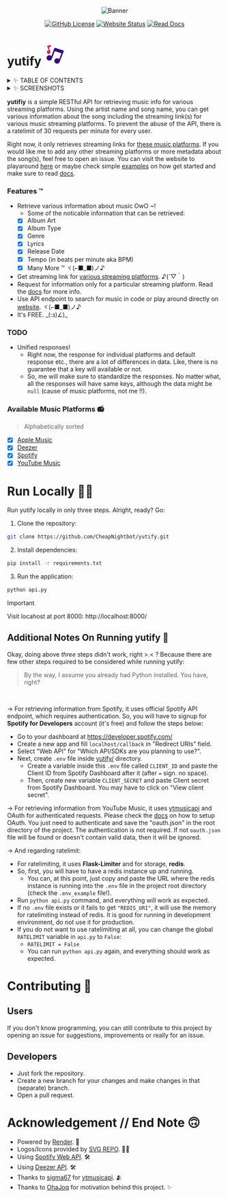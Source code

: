<div align=center>

  ![Banner](https://github.com/user-attachments/assets/6423bf5a-29d9-42b4-90a5-8851d701def7)

  [![GitHub License](https://img.shields.io/github/license/CheapNightbot/yutify?style=for-the-badge&color=%23dfebfc)](LICENSE)
  [![Website Status](https://img.shields.io/website?url=https%3A%2F%2Fyutify.onrender.com%2F&style=for-the-badge&color=%23dfebfc)](https://yutify.onrender.com/)
  [![Read Docs](https://img.shields.io/badge/READ-DOCS-blue?style=for-the-badge&color=%23dfebfc)](https://yutify.onrender.com/docs)

</div>

# yutify <img src="static/favicon.svg" width="50px">

<details>
  <summary>✨ TABLE OF CONTENTS</summary>

- [yutify <img src="static/favicon.svg" width="20px">](#yutify) ← you're here..
  - [Features ™️](#features-️)
  - [Available Music Platforms](#available-music-platforms-)
- [Run Locally 🧑‍💻](#run-locally-)
  - [Additional Notes On Running yutify 📝](#additional-notes-on-running-yutify-)
- [Contributing 🤝](#contributing-)
  - [Users](#users)
  - [Developers](#developers)
- [Acknowledgement // End Note 🙃](#acknowledgement--end-note-)

</details>

<details>
  <summary>✨ SCREENSHOTS</summary>

  <span align="center">

  |                                           OwO                                             |
  | ----------------------------------------------------------------------------------------- |
  | ![image](https://github.com/user-attachments/assets/0f8c5bf8-e081-4679-b1fb-3cd12d6096ed) |
  | ![image](https://github.com/user-attachments/assets/6d08624b-37cc-4bac-987a-dea34bb7f541) |
  | ![image](https://github.com/user-attachments/assets/223d9fb6-6a86-4edb-8934-d2a038b257a3) |

  </span>

</details>

**yutifiy** is a simple RESTful API for retrieving music info for various streaming platforms. Using the artist name and song name, you can get various information about the song including the streaming link(s) for various music streaming platforms. To prevent the abuse of the API, there is a ratelimit of 30 requests per minute for every user.

Right now, it only retrieves streaming links for [these music platforms](#available-music-platforms-). If you would like me to add any other streaming platforms or more metadata about the song(s), feel free to open an issue. You can visit the website to playaround [here](https://yutify.onrender.com/) or maybe check simple [examples](/examples) on how get started and make sure to read [docs](https://yutify.onrender.com/docs).

### Features ™️

- Retrieve various information about music OwO ~!
  - Some of the noticable information that can be retrieved:
  - [x] Album Art
  - [x] Album Type
  - [x] Genre
  - [x] Lyrics
  - [x] Release Date
  - [x] Tempo (in beats per minute aka BPM)
  - [x] Many More ™ ヾ(⌐■_■)ノ♪
- Get streaming link for [various streaming platforms](#available-music-platforms-). ♪(´▽｀)
- Request for information only for a particular streaming platform. Read the [docs](https://yutify.onrender.com/docs) for more info.
- Use API endpoint to search for music in code or play around directly on [website](https://yutify.onrender.com/). ヾ(⌐■_■)ノ♪
- It's FREE. \_(:з)∠)\_

### TODO

- Unified responses!
    - Right now, the response for individual platforms and default response etc., there are a lot of differences in data. Like, there is no guarantee that a key will available or not.
    - So, me will make sure to standardize the responses. No matter what, all the responses will have same keys, although the data might be `null` (cause of music platforms, not me !!).

### Available Music Platforms 📻

> Alphabetically sorted

- [x] [Apple Music](https://music.apple.com/)
- [x] [Deezer](https://www.deezer.com/)
- [x] [Spotify](https://spotify.com/)
- [x] [YouTube Music](https://music.youtube.com/)

# Run Locally 🧑‍💻

Run yutify locally in only three steps. Alright, ready? Go:

1. Clone the repository:

```bash
git clone https://github.com/CheapNightbot/yutify.git
```

2. Install dependencies:

```bash
pip install -r requirements.txt
```

3. Run the application:

```bash
python api.py
```

> [!IMPORTANT]
> Visit locahost at port 8000: http://localhost:8000/

## Additional Notes On Running yutify 📝

Okay, doing above *three* steps didn't work, right >.< ? Because there are few other steps required to be considered while running yutify:
> By the way, I assume you already had Python installed. You have, right?

<br>

→ For retrieving information from Spotify, it uses official Spotify API endpoint, which requires authentication. So, you will have to signup for **Spotify for Developers** account (it's free) and follow the steps below:

- Go to your dashboard at https://developer.spotify.com/
- Create a new app and fill `localhost/callback` in "Redirect URIs" field.
- Select "Web API" for "Which API/SDKs are you planning to use?".
- Next, create `.env` file inside [yutify/](yutify/) directory.
  - Create a variable inside this `.env` file called `CLIENT_ID` and paste the Client ID from Spotify Dashboard after it (after `=` sign. no space).
  - Then, create new variable `CLIENT_SECRET` and paste Client secret from Spotify Dashboard. You may have to click on "View client secret".

→ For retrieving information from YouTube Music, it uses [ytmusicapi](https://github.com/sigma67/ytmusicapi) and OAuth for authenticated requests. Please check the [docs](https://ytmusicapi.readthedocs.io/en/stable/setup/oauth.html) on how to setup OAuth. You just need to authenticate and save the "oauth.json" in the root directory of the project. The authentication is not required. If not `oauth.json` file will be found or doesn't contain valid data, then it will be ignored.


→ And regarding ratelimit:

- For ratelimiting, it uses **Flask-Limiter** and for storage, **redis**.
- So, first, you will have to have a redis instance up and running.
  - You can, at this point, just copy and paste the URL where the redis instance is running into the `.env` file in the project root directory (check the `.env_example` file!).
- Run `python api.py` command, and everything will work as expected.
- If no `.env` file exists or it fails to get `"REDIS_URI"`, it will use the memory for ratelimiting instead of redis. It is good for running in development environment, do not use it for production.
- If you do not want to use ratelimiting at all, you can change the global `RATELIMIT` variable in `api.py` to `False`:
  - `RATELIMIT = False`
  - You can run `python api.py` again, and everything should work as expected.

# Contributing 🤝

## Users

If you don't know programming, you can still contribute to this project by opening an issue for suggestions, improvements or really for an issue.

## Developers

- Just fork the repository.
- Create a new branch for your changes and make changes in that (separate) branch.
- Open a pull request.

# Acknowledgement // End Note 🙃

- Powered by [Render](https://render.com/register). 🚀
- Logos/Icons provided by [SVG REPO](https://www.svgrepo.com/). 🧑‍🎨
- Using [Spotify Web API](https://developer.spotify.com/documentation/web-api). 🛠️
- Using [Deezer API](https://developers.deezer.com/api). 🛠️
- Thanks to [sigma67](https://github.com/sigma67) for [ytmusicapi](https://github.com/sigma67/ytmusicapi). 🫂
- Thanks to [OhaJoq](https://github.com/Joqnix) for motivation behind this project. ✨
